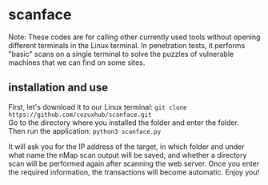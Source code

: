 # scanface

Note: These codes are for calling other currently used tools without opening different terminals in the Linux terminal.
In penetration tests, it performs "basic" scans on a single terminal to solve the puzzles of vulnerable machines that we can find on some sites.

## installation and use
First, let's download it to our Linux terminal: `git clone https://github.com/cozuxhub/scanface.git` <br>
Go to the directory where you installed the folder and enter the folder. <br> 
Then run the application: `python3 scanface.py` <br>

It will ask you for the IP address of the target, in which folder and under what name the nMap scan output will be saved, and whether a directory scan will be performed again after scanning the web server. Once you enter the required information, the transactions will become automatic. Enjoy you!
